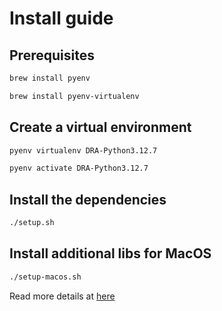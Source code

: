 # Install guide

## Prerequisites

```bash
brew install pyenv
```

```bash
brew install pyenv-virtualenv
```

## Create a virtual environment

```bash
pyenv virtualenv DRA-Python3.12.7

pyenv activate DRA-Python3.12.7
```

## Install the dependencies

```bash
./setup.sh
```

## Install additional libs for MacOS

```bash
./setup-macos.sh
```

Read more details at [here](https://python.langchain.com/docs/integrations/providers/unstructured)
